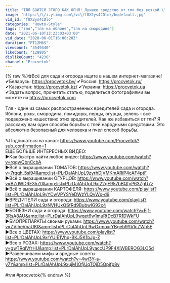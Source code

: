 ```yaml
---
title: "ТЛЯ БОИТСЯ ЭТОГО КАК ОГНЯ! Лучшее средство от тли без всякой \"химии\""
image: "https:\/\/i.ytimg.com\/vi\/f0X2ys4CDlo\/hqdefault.jpg"
vid_id: "f0X2ys4CDlo"
categories: "Howto-Style"
tags: ["тля","тля на яблоне","тля на смородине"]
date: "2021-06-10T13:23:03+03:00"
vid_date: "2020-06-01T16:00:20Z"
duration: "PT12M6S"
viewcount: "3549440"
likeCount: "128805"
dislikeCount: "4236"
channel: "Procvetok"
---
```

{% raw %}✿Всё для сада и огорода ищите в нашем интернет-магазине! ✔Беларусь: <a rel="nofollow" target="blank" href="https://procvetok.by/">https://procvetok.by/</a> ✔Россия: <a rel="nofollow" target="blank" href="https://procvetok.ru/">https://procvetok.ru/</a> ✔Казахстан: <a rel="nofollow" target="blank" href="https://procvetok.kz/">https://procvetok.kz/</a> ✔Украина: <a rel="nofollow" target="blank" href="https://procvetok.ua">https://procvetok.ua</a> ✔Задать вопрос, прочитать статью, поделиться фотографиями вы можете на <a rel="nofollow" target="blank" href="https://procvetok.com">https://procvetok.com</a> <br /><br />Тля - один из самых распространенных вредителей сада и огорода. Яблони, розы, смородина, помидоры, перцы, огурцы, зелень - все подвержено нашествию этих вредителей. Как же избавиться от тли? Я расскажу вам один способы борьбы с тлей народными средствами. Это абсолютно безопасный для человека и пчел способ борьбы.<br /><br />✎Подписаться на канал: <a rel="nofollow" target="blank" href="https://www.youtube.com/Procvetok?sub_confirmation=1">https://www.youtube.com/Procvetok?sub_confirmation=1</a> <br />ЕЩЕ БОЛЬШЕ ИНТЕРЕСНЫХ ВИДЕО: <br />▶Как быстро найти любое видео: <a rel="nofollow" target="blank" href="https://www.youtube.com/watch?v=rqqwQbnCcbA">https://www.youtube.com/watch?v=rqqwQbnCcbA</a> <br />▶Всё о выращивании ТОМАТОВ: <a rel="nofollow" target="blank" href="https://www.youtube.com/watch?v=7rqqh_5sl94&amp;list=PLrDaIAhUpL9zyrhDjVMKmARiP4cAF4ptF">https://www.youtube.com/watch?v=7rqqh_5sl94&amp;list=PLrDaIAhUpL9zyrhDjVMKmARiP4cAF4ptF</a> <br />▶Всё о выращивании ОГУРЦОВ: <a rel="nofollow" target="blank" href="https://www.youtube.com/watch?v=BZdWDRE35Z0&amp;list=PLrDaIAhUpL9xi22gE957bBQfyP63ZgU7z">https://www.youtube.com/watch?v=BZdWDRE35Z0&amp;list=PLrDaIAhUpL9xi22gE957bBQfyP63ZgU7z</a> <br />▶Всё о выращивании КАРТОФЕЛЯ: <a rel="nofollow" target="blank" href="https://www.youtube.com/playlist?list=PLrDaIAhUpL9yYCwVPYSYeDWzYLQvWx-d9">https://www.youtube.com/playlist?list=PLrDaIAhUpL9yYCwVPYSYeDWzYLQvWx-d9</a> <br />▶ВРЕДИТЕЛИ сада и огорода: <a rel="nofollow" target="blank" href="https://www.youtube.com/playlist?list=PLrDaIAhUpL9zNVHUxQSfRd9BubwIG92x4">https://www.youtube.com/playlist?list=PLrDaIAhUpL9zNVHUxQSfRd9BubwIG92x4</a> <br />▶БОЛЕЗНИ сада и огорода: <a rel="nofollow" target="blank" href="https://www.youtube.com/watch?v=Fjf-3RsA8AU&amp;list=PLrDaIAhUpL9wqet6w1muRtDcB7R1DWkFU">https://www.youtube.com/watch?v=Fjf-3RsA8AU&amp;list=PLrDaIAhUpL9wqet6w1muRtDcB7R1DWkFU</a> <br />▶БИОПРЕПАРАТЫ своими руками: <a rel="nofollow" target="blank" href="https://www.youtube.com/watch?v=ZVIheVnaUKI&amp;list=PLrDaIAhUpL9wGxmoxrYBgeb9Yb1cZWn5E">https://www.youtube.com/watch?v=ZVIheVnaUKI&amp;list=PLrDaIAhUpL9wGxmoxrYBgeb9Yb1cZWn5E</a> <br />▶Все о ЦВЕТАХ: <a rel="nofollow" target="blank" href="https://www.youtube.com/playlist?list=PLrDaIAhUpL9xrYUIE1Vhq-BKJ5K1bJp-Z">https://www.youtube.com/playlist?list=PLrDaIAhUpL9xrYUIE1Vhq-BKJ5K1bJp-Z</a> <br />▶Все о РОЗАХ: <a rel="nofollow" target="blank" href="https://www.youtube.com/watch?v=gwTRqlVfrHU&amp;list=PLrDaIAhUpL9yaccUP9F4XlWBEROG3LO5d">https://www.youtube.com/watch?v=gwTRqlVfrHU&amp;list=PLrDaIAhUpL9yaccUP9F4XlWBEROG3LO5d</a> <br />▶Развенчиваем мифы и вредные советы: <a rel="nofollow" target="blank" href="https://www.youtube.com/watch?v=4wi3Y-a-y7Y&amp;list=PLrDaIAhUpL9xujM1OfjUqTOjD5Qpifp8v">https://www.youtube.com/watch?v=4wi3Y-a-y7Y&amp;list=PLrDaIAhUpL9xujM1OfjUqTOjD5Qpifp8v</a><br /><br />#тля #procvetok{% endraw %}
